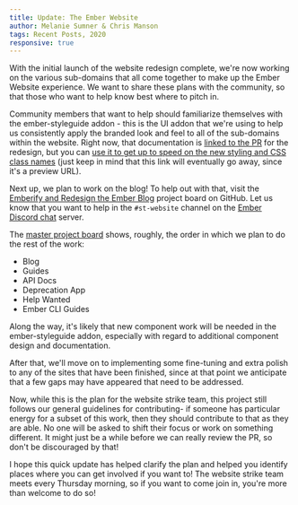 ```yaml
---
title: Update: The Ember Website
author: Melanie Sumner & Chris Manson
tags: Recent Posts, 2020
responsive: true
---
```


With the initial launch of the website redesign complete, we're now working on the various sub-domains that all come together to make up the Ember Website experience. We want to share these plans with the community, so that those who want to help know best where to pitch in. 

Community members that want to help should familiarize themselves with the ember-styleguide addon - this is the UI addon that we're using to help us consistently apply the branded look and feel to all of the sub-domains within the website. Right now, that documentation is [linked to the PR](https://github.com/ember-learn/ember-styleguide/pull/145) for the redesign, but you can [use it to get up to speed on the new styling and CSS class names](https://deploy-preview-145--ember-styleguide.netlify.com/) (just keep in mind that this link will eventually go away, since it's a preview URL).  

Next up, we plan to work on the blog! To help out with that, visit the [Emberify and Redesign the Ember Blog](https://github.com/orgs/ember-learn/projects/15) project board on GitHub. Let us know that you want to help in the `#st-website` channel on the [Ember Discord chat](https://discord.gg/emberjs) server.

The [master project board](https://github.com/orgs/ember-learn/projects/39) shows, roughly, the order in which we plan to do the rest of the work: 

- Blog
- Guides
- API Docs
- Deprecation App
- Help Wanted
- Ember CLI Guides

Along the way, it's likely that new component work will be needed in the ember-styleguide addon, especially with regard to additional component design and documentation.

After that, we'll move on to implementing some fine-tuning and extra polish to any of the sites that have been finished, since at that point we anticipate that a few gaps may have appeared that need to be addressed. 

Now, while this is the plan for the website strike team, this project still follows our general guidelines for contributing- if someone has particular energy for a subset of this work, then they should contribute to that as they are able. No one will be asked to shift their focus or work on something different. It might just be a while before we can really review the PR, so don't be discouraged by that! 

I hope this quick update has helped clarify the plan and helped you identify places where you can get involved if you want to! The website strike team meets every Thursday morning, so if you want to come join in, you're more than welcome to do so!

